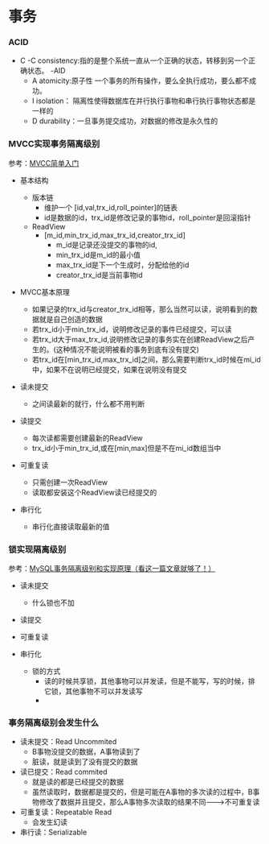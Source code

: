 事务
=====================
### ACID
- C
    -C consistency:指的是整个系统一直从一个正确的状态，转移到另一个正确状态。
-AID
    - A atomicity:原子性 一个事务的所有操作，要么全执行成功，要么都不成功。
    - I isolation： 隔离性使得数据库在并行执行事物和串行执行事物状态都是一样的
    - D durability：一旦事务提交成功，对数据的修改是永久性的

### MVCC实现事务隔离级别
参考：[MVCC简单入门](https://segmentfault.com/a/1190000037529040)
- 基本结构
    - 版本链
        - 维护一个  [id,val,trx_id,roll_pointer]的链表
        - id是数据的id，trx_id是修改记录的事物id，roll_pointer是回滚指针
    - ReadView
        - [m_id,min_trx_id,max_trx_id,creator_trx_id]
            - m_id是记录还没提交的事物的id,
            - min_trx_id是m_id的最小值
            - max_trx_id是下一个生成时，分配给他的id
            - creator_trx_id是当前事物id

- MVCC基本原理
    - 如果记录的trx_id与creator_trx_id相等，那么当然可以读，说明看到的数据就是自己创造的数据 
    - 若trx_id小于min_trx_id，说明修改记录的事件已经提交，可以读
    - 若trx_id大于max_trx_id,说明修改记录的事务实在创建ReadView之后产生的。(这种情况不能说明被看的事务到底有没有提交)
    - 若trx_id在[min_trx_id,max_trx_id]之间，那么需要判断trx_id时候在mi_id中，如果不在说明已经提交，如果在说明没有提交
                
- 读未提交
    - 之间读最新的就行，什么都不用判断
- 读提交
    - 每次读都需要创建最新的ReadView
    - trx_id小于min_trx_id,或在[min,max]但是不在mi_id数组当中
- 可重复读
    - 只需创建一次ReadView
    - 读取都安装这个ReadView读已经提交的
- 串行化
    - 串行化直接读取最新的值
    
### 锁实现隔离级别
参考：[MySQL事务隔离级别和实现原理（看这一篇文章就够了！）](https://zhuanlan.zhihu.com/p/117476959)

- 读未提交
    - 什么锁也不加

- 读提交
  
- 可重复读
      
- 串行化
    - 锁的方式
        - 读的时候共享锁，其他事物可以并发读，但是不能写，写的时候，排它锁，其他事物不可以并发读写
        - 
        


### 事务隔离级别会发生什么
- 读未提交：Read Uncommited
    - B事物没提交的数据，A事物读到了 
    - 脏读，就是读到了没有提交的数据
- 读已提交：Read commited
    - 就是读的都是已经提交的数据
	- 虽然读取时，数据都是提交的，但是可能在A事物的多次读的过程中，B事物修改了数据并且提交，那么A事物多次读取的结果不同--->不可重复读
- 可重复读：Repeatable Read
	- 会发生幻读
- 串行读：Serializable